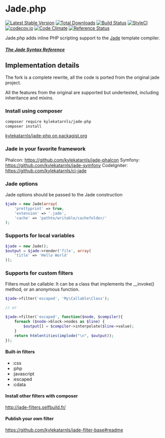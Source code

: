 # Jade.php
[![Latest Stable Version](https://poser.pugx.org/kylekatarnls/jade-php/v/stable.png)](https://packagist.org/packages/kylekatarnls/jade-php)
[![Total Downloads](https://poser.pugx.org/kylekatarnls/jade-php/downloads.png)](https://packagist.org/packages/kylekatarnls/jade-php)
[![Build Status](https://travis-ci.org/kylekatarnls/jade-php.svg?branch=master)](https://travis-ci.org/kylekatarnls/jade-php)
[![StyleCI](https://styleci.io/repos/17092566/shield?style=flat)](https://styleci.io/repos/17092566)
[![codecov.io](https://codecov.io/github/kylekatarnls/jade-php/coverage.svg?branch=master)](https://codecov.io/github/kylekatarnls/jade-php?branch=master)
[![Code Climate](https://codeclimate.com/github/kylekatarnls/jade-php/badges/gpa.svg)](https://codeclimate.com/github/kylekatarnls/jade-php)
[![Reference Status](https://www.versioneye.com/php/kylekatarnls:jade-php/reference_badge.svg?style=flat)](https://www.versioneye.com/php/kylekatarnls:jade-php/references)


Jade.php adds inline PHP scripting support to the [Jade](http://jade-lang.com) template compiler.

##### [The Jade Syntax Reference](https://github.com/visionmedia/jade#readme)

## Implementation details

The fork is a complete rewrite, all the code is ported from the original jade project.

All the features from the original are supported but undertested, including inheritance
and mixins.

### Install using composer
```sh
composer require kylekatarnls/jade-php
composer install
```
[kylekatarnls/jade-php on packagist.org](https://packagist.org/packages/kylekatarnls/jade-php)

### Jade in your favorite framework

Phalcon: https://github.com/kylekatarnls/jade-phalcon
Symfony: https://github.com/kylekatarnls/jade-symfony
CodeIgniter: https://github.com/kylekatarnls/ci-jade

### Jade options

Jade options should be passed to the Jade construction

```php
$jade = new Jade(array(
	'prettyprint' => true,
	'extension' => '.jade',
	'cache' => 'pathto/writable/cachefolder/'
);
```

### Supports for local variables

```php
$jade = new Jade();
$output = $jade->render('file', array(
	'title' => 'Hello World'
));
```

### Supports for custom filters

Filters must be callable: It can be a class that implements the __invoke() method, or an anonymous function.

```php
$jade->filter('escaped', 'My\Callable\Class');

// or

$jade->filter('escaped', function($node, $compiler){
	foreach ($node->block->nodes as $line) {
		$output[] = $compiler->interpolate($line->value);
	}
	return htmlentities(implode("\n", $output));
});
```

#### Built-in filters

* :css
* :php
* :javascript
* :escaped
* :cdata

#### Install other filters with composer

http://jade-filters.selfbuild.fr/

#### Publish your own filter

https://github.com/kylekatarnls/jade-filter-base#readme
